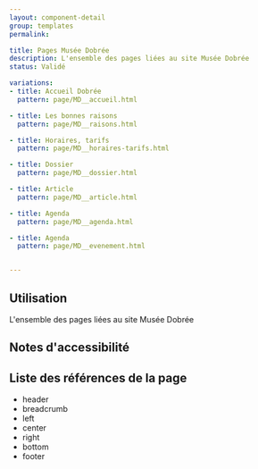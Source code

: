 ```yaml
---
layout: component-detail
group: templates
permalink:

title: Pages Musée Dobrée
description: L'ensemble des pages liées au site Musée Dobrée
status: Validé

variations:
- title: Accueil Dobrée
  pattern: page/MD__accueil.html

- title: Les bonnes raisons
  pattern: page/MD__raisons.html

- title: Horaires, tarifs
  pattern: page/MD__horaires-tarifs.html

- title: Dossier
  pattern: page/MD__dossier.html

- title: Article
  pattern: page/MD__article.html

- title: Agenda
  pattern: page/MD__agenda.html

- title: Agenda
  pattern: page/MD__evenement.html


---
```

## Utilisation

L'ensemble des pages liées au site Musée Dobrée

## Notes d'accessibilité



## Liste des références de la page

* header
* breadcrumb
* left
* center
* right
* bottom
* footer
